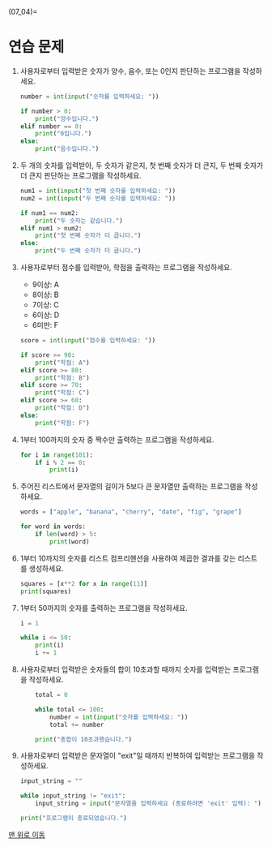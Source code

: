 (07_04)=
# 연습 문제

1. 사용자로부터 입력받은 숫자가 양수, 음수, 또는 0인지 판단하는 프로그램을 작성하세요.

    ```python
    number = int(input("숫자를 입력하세요: "))

    if number > 0:
        print("양수입니다.")
    elif number == 0:
        print("0입니다.")
    else:
        print("음수입니다.")
    ```

2. 두 개의 숫자를 입력받아, 두 숫자가 같은지, 첫 번째 숫자가 더 큰지, 두 번째 숫자가 더 큰지 판단하는 프로그램을 작성하세요.

    ```python
    num1 = int(input("첫 번째 숫자를 입력하세요: "))
    num2 = int(input("두 번째 숫자를 입력하세요: "))

    if num1 == num2:
        print("두 숫자는 같습니다.")
    elif num1 > num2:
        print("첫 번째 숫자가 더 큽니다.")
    else:
        print("두 번째 숫자가 더 큽니다.")
    ```

3. 사용자로부터 점수를 입력받아, 학점을 출력하는 프로그램을 작성하세요.

    - 9이상: A
    - 8이상: B
    - 7이상: C
    - 6이상: D
    - 6미만: F

    ```python
    score = int(input("점수를 입력하세요: "))

    if score >= 90:
        print("학점: A")
    elif score >= 80:
        print("학점: B")
    elif score >= 70:
        print("학점: C")
    elif score >= 60:
        print("학점: D")
    else:
        print("학점: F")
    ```

4. 1부터 100까지의 숫자 중 짝수만 출력하는 프로그램을 작성하세요.

    ```python
    for i in range(101):
        if i % 2 == 0:
            print(i)
    ```

5. 주어진 리스트에서 문자열의 길이가 5보다 큰 문자열만 출력하는 프로그램을 작성하세요.

    ```python
    words = ["apple", "banana", "cherry", "date", "fig", "grape"]

    for word in words:
        if len(word) > 5:
            print(word)
    ```

6. 1부터 10까지의 숫자를 리스트 컴프리헨션을 사용하여 제곱한 결과를 갖는 리스트를 생성하세요.
    ```python
    squares = [x**2 for x in range(11)]
    print(squares)
    ```

7. 1부터 50까지의 숫자를 출력하는 프로그램을 작성하세요.
    ```python
    i = 1

    while i <= 50:
        print(i)
        i += 1
    ```

8. 사용자로부터 입력받은 숫자들의 합이 10초과할 때까지 숫자를 입력받는 프로그램을 작성하세요.
    ```python
        total = 0

        while total <= 100:
            number = int(input("숫자를 입력하세요: "))
            total += number

        print("총합이 10초과했습니다.")
    ```

9. 사용자로부터 입력받은 문자열이 "exit"일 때까지 반복하여 입력받는 프로그램을 작성하세요.
    ```python
    input_string = ""

    while input_string != "exit":
        input_string = input("문자열을 입력하세요 (종료하려면 'exit' 입력): ")

    print("프로그램이 종료되었습니다.")
    ```

[맨 위로 이동](07_04)